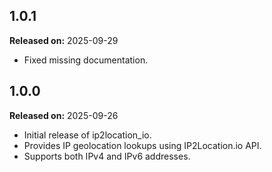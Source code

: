 ## 1.0.1

**Released on:** 2025-09-29

- Fixed missing documentation.

## 1.0.0

**Released on:** 2025-09-26

- Initial release of ip2location_io.
- Provides IP geolocation lookups using IP2Location.io API.
- Supports both IPv4 and IPv6 addresses.
